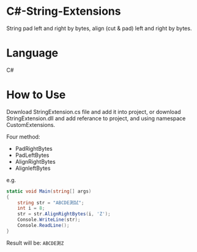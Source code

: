 # C#-String-Extensions
String pad left and right by bytes, align (cut &amp; pad) left and right by bytes.

# Language
C#

# How to Use
Download StringExtension.cs file and add it into project, or download StringExtension.dll and add referance to project, and using namespace CustomExtensions.

Four method:
* PadRightBytes
* PadLeftBytes
* AlignRightBytes
* AlignleftBytes

e.g.
```C#
static void Main(string[] args)
{
    string str = "ABCDE測試";
    int i = 8;
    str = str.AlignRightBytes(i, 'Z');
    Console.WriteLine(str);
    Console.ReadLine();
}
```
Result will be:
`ABCDE測Z`
